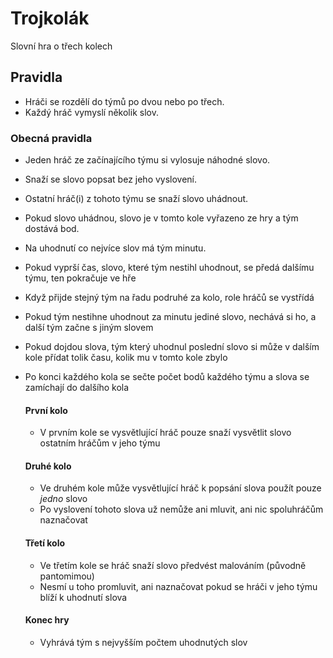 # Trojkolák
Slovní hra o třech kolech

## Pravidla
* Hráči se rozdělí do týmů po dvou nebo po třech.
* Každý hráč vymyslí několik slov.

### Obecná pravidla
* Jeden hráč ze začínajícího týmu si vylosuje náhodné slovo.
* Snaží se slovo popsat bez jeho vyslovení.
* Ostatní hráč(i) z tohoto týmu se snaží slovo uhádnout.
* Pokud slovo uhádnou, slovo je v tomto kole vyřazeno ze hry a tým dostává bod.
* Na uhodnutí co nejvíce slov má tým minutu.
* Pokud vyprší čas, slovo, které tým nestihl uhodnout, se předá dalšímu týmu, ten pokračuje ve hře
* Když přijde stejný tým na řadu podruhé za kolo, role hráčů se vystřídá
* Pokud tým nestihne uhodnout za minutu jediné slovo, nechává si ho, a další tým začne s jiným slovem
* Pokud dojdou slova, tým který uhodnul poslední slovo si může v dalším kole přídat tolik času, kolik mu v tomto kole zbylo
* Po konci každého kola se sečte počet bodů každého týmu a slova se zamíchají do dalšího kola

    #### První kolo
    * V prvním kole se vysvětlující hráč pouze snaží vysvětlit slovo ostatním hráčům v jeho týmu
    #### Druhé kolo
    * Ve druhém kole může vysvětlující hráč k popsání slova použít pouze _jedno_ slovo
    * Po vyslovení tohoto slova už nemůže ani mluvit, ani nic spoluhráčům naznačovat
    #### Třetí kolo
    * Ve třetím kole se hráč snaží slovo předvést malováním (původně pantomimou)
    * Nesmí u toho promluvit, ani naznačovat pokud se hráči v jeho týmu blíží k uhodnutí slova
    #### Konec hry
    * Vyhrává tým s nejvyšším počtem uhodnutých slov
